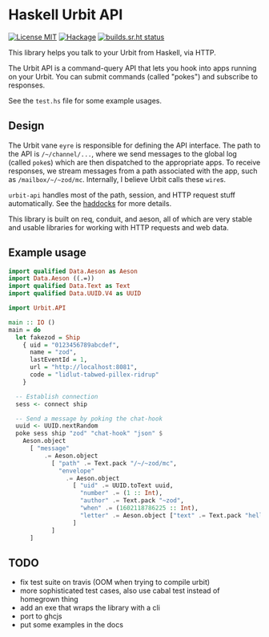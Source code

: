 # Haskell Urbit API

[![License MIT](https://img.shields.io/badge/license-MIT-brightgreen.svg)](https://opensource.org/licenses/MIT)
[![Hackage](https://img.shields.io/hackage/v/urbit-api.svg?style=flat)](https://hackage.haskell.org/package/urbit-api)
[![builds.sr.ht status](https://builds.sr.ht/~ben/urbit-api.svg)](https://builds.sr.ht/~ben/urbit-api?)



This library helps you talk to your Urbit from Haskell, via HTTP.

The Urbit API is a command-query API that lets you hook into apps running on
your Urbit. You can submit commands (called "pokes") and subscribe to
responses.

See the `test.hs` file for some example usages.

## Design

The Urbit vane `eyre` is responsible for defining the API interface. The path to
the API is `/~/channel/...`, where we send messages to the global log (called
`poke`s) which are then dispatched to the appropriate apps. To receive
responses, we stream messages from a path associated with the app, such as
`/mailbox/~/~zod/mc`. Internally, I believe Urbit calls these `wire`s.

`urbit-api` handles most of the path, session, and HTTP request stuff
automatically. See the
[haddocks](https://hackage.haskell.org/package/urbit-api/docs/Urbit-API.html)
for more details.

This library is built on req, conduit, and aeson, all of which are very stable
and usable libraries for working with HTTP requests and web data.

## Example usage

```haskell
import qualified Data.Aeson as Aeson
import Data.Aeson ((.=))
import qualified Data.Text as Text
import qualified Data.UUID.V4 as UUID

import Urbit.API

main :: IO ()
main = do
  let fakezod = Ship
    { uid = "0123456789abcdef",
      name = "zod",
      lastEventId = 1,
      url = "http://localhost:8081",
      code = "lidlut-tabwed-pillex-ridrup"
    }

  -- Establish connection
  sess <- connect ship

  -- Send a message by poking the chat-hook
  uuid <- UUID.nextRandom
  poke sess ship "zod" "chat-hook" "json" $
    Aeson.object
      [ "message"
          .= Aeson.object
            [ "path" .= Text.pack "/~/~zod/mc",
              "envelope"
                .= Aeson.object
                  [ "uid" .= UUID.toText uuid,
                    "number" .= (1 :: Int),
                    "author" .= Text.pack "~zod",
                    "when" .= (1602118786225 :: Int),
                    "letter" .= Aeson.object ["text" .= Text.pack "hello world from haskell!"]
                  ]
            ]
      ]
```

## TODO

- fix test suite on travis (OOM when trying to compile urbit)
- more sophisticated test cases, also use cabal test instead of homegrown thing
- add an exe that wraps the library with a cli
- port to ghcjs
- put some examples in the docs
